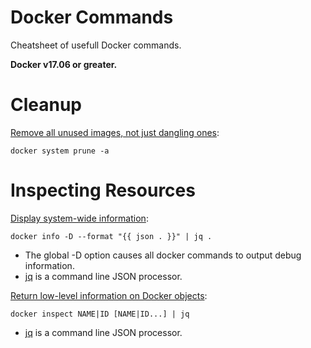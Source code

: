 # Docker Commands
Cheatsheet of usefull Docker commands.

**Docker v17.06 or greater.**

# Cleanup
[Remove all unused images, not just dangling ones](https://docs.docker.com/engine/reference/commandline/system_prune/):

```
docker system prune -a
```

# Inspecting Resources
[Display system-wide information](https://docs.docker.com/engine/reference/commandline/info/):

```
docker info -D --format "{{ json . }}" | jq .
```

- The global -D option causes all docker commands to output debug information.
- [jq](https://stedolan.github.io/jq/) is a command line JSON processor.

[Return low-level information on Docker objects](https://docs.docker.com/engine/reference/commandline/inspect/):

```
docker inspect NAME|ID [NAME|ID...] | jq
```

- [jq](https://stedolan.github.io/jq/) is a command line JSON processor.